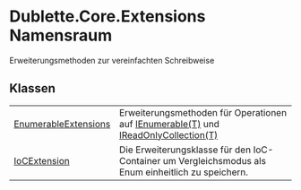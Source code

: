 # Dublette.Core.Extensions Namensraum


Erweiterungsmethoden zur vereinfachten Schreibweise



## Klassen
<table>
<tr>
<td><a href="6e5a20c7-419e-d9f1-5b28-79120bcc9559">EnumerableExtensions</a></td>
<td>Erweiterungsmethoden für Operationen auf <a href="https://learn.microsoft.com/dotnet/api/system.collections.generic.ienumerable-1" target="_blank" rel="noopener noreferrer">IEnumerable(T)</a> und <a href="https://learn.microsoft.com/dotnet/api/system.collections.generic.ireadonlycollection-1" target="_blank" rel="noopener noreferrer">IReadOnlyCollection(T)</a></td></tr>
<tr>
<td><a href="4848b97d-d021-c50d-57de-317618b12113">IoCExtension</a></td>
<td>Die Erweiterungsklasse für den IoC-Container um Vergleichsmodus als Enum einheitlich zu speichern.</td></tr>
</table>